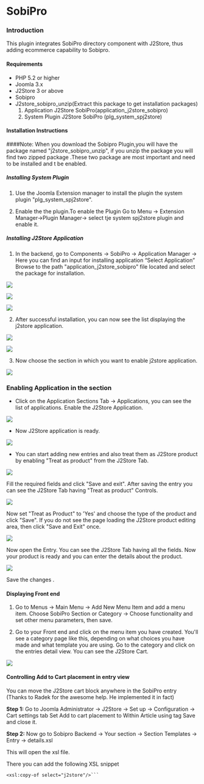 # SobiPro

### Introduction
This plugin integrates SobiPro directory component with J2Store, thus adding ecommerce capability to Sobipro. 

#### Requirements
* PHP 5.2 or higher
* Joomla 3.x
* J2Store 3 or above
* Sobipro
* J2store_sobipro_unzip(Extract this package to get installation packages)
   1. Application J2Store SobiPro(application_j2store_sobipro)
   2. System Plugin J2Store SobiPro (plg_system_spj2store)

#### Installation Instructions 
####Note: 
When you download the Sobipro Plugin,you will have the package named "j2store_sobipro_unzip", if you unzip the package you will find two zipped package .These two package are most important and need to be installed and t be enabled.
    
##### Installing System Plugin

1. Use the Joomla Extension manager to install the plugin the system plugin "plg_system_spj2store". 


2. Enable the the plugin.To enable the Plugin Go to Menu -> Extension Manager->Plugin Manager-> select tje system spj2store plugin and enable it.   

##### Installing J2Store Application

1. In the backend, go to Components -> SobiPro -> Application Manager -> Here you can find an input for installing application  “Select Application” Browse to the path "application_j2store_sobipro" file located and select the package for installation.

![](./assets/images/sobipro_step_1.png)

![](./assets/images/sobipro_step_2.png)

![](./assets/images/sobipro_step_3.png)

2. After successful installation, you can now see the list displaying the j2store application.

![](./assets/images/step_6.png)

![](./assets/images/step_7.png)


3. Now choose the section in which you want to enable j2store application.

![](./assets/images/step_8.png)

### Enabling Application in the section
* Click on the Application Sections Tab -> Applications,   you can see the list of applications. Enable the J2Store Application. 

![](./assets/images/step_12.png)

* Now J2Store application is ready.
 
![](./assets/images/step_13.png)

* You can start adding new entries and also treat them as J2Store product by enabling "Treat as product" from the J2Store Tab.

![](./assets/images/step_13_a.png)

Fill the required fields and click "Save and exit". After saving the entry you can see the J2Store Tab having "Treat as product" Controls.

![](./assets/images/step_17_b.png)

Now set "Treat as Product" to 'Yes' and choose the type of the product and click "Save". If you do not see the page loading the J2Store product editing area, then click "Save and Exit" once.

![](./assets/images/step_17_c.png)

Now open the Entry. You can see the J2Store Tab having all the fields. Now your product is ready and you can enter the details about the product.

![](./assets/images/step_17_d.png)

Save the changes .

#### Displaying Front end
1. Go to Menus -> Main Menu -> Add New Menu Item and add a menu item. Choose SobiPro Section or Category -> Choose functionality and set other menu parameters, then save.

2. Go to your Front end and click on the menu item you have created. You'll see a category page like this, depending on what choices you have made and what template you are using. Go to the category and click on the entries detail view. You can see the J2Store Cart.

![](./assets/images/final_product_display.png)

#### Controlling Add to Cart placement in entry view

You can move the J2Store cart block anywhere in the SobiPro entry (Thanks to Radek for the awesome help. He implemented it in fact)

**Step 1:** Go to Joomla Administrator -> J2Store -> Set up -> Configuration -> Cart settings tab
Set Add to cart placement to Within Article using tag
Save and close it.

**Step 2:** Now go to Sobipro Backend -> Your section ->  Section Templates -> Entry -> details.xsl 

This will open the xsl file.

There you can add the following XSL snippet 
```
<xsl:copy-of select="j2store"/>```












